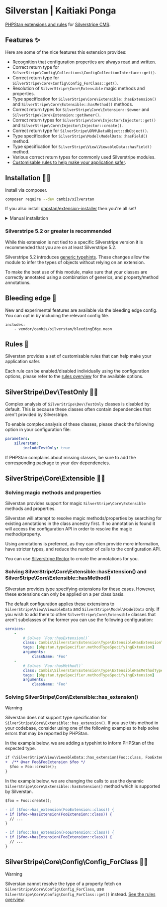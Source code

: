 # Silverstan | Kaitiaki Ponga

[PHPStan extensions and rules](https://github.com/phpstan/phpstan) for [Silverstripe CMS](https://github.com/silverstripe).

## Features ✨

Here are some of the nice features this extension provides:

- Recognition that configuration properties are always [read and written](https://phpstan.org/developing-extensions/always-read-written-properties).
- Correct return type for `SilverStripe\Config\Collections\ConfigCollectionInterface::get()`.
- Correct return type for `SilverStripe\Core\Config\Config_ForClass::get()`.
- Resolution of `SilverStripe\Core\Extensible` magic methods and properties.
- Type specification for `SilverStripe\Core\Extensible::hasExtension()` and `SilverStripe\Core\Extensible::hasMethod()` methods.
- Correct return types for `SilverStripe\Core\Extension::$owner` and `SilverStripe\Core\Extension::getOwner()`.
- Correct return types for `SilverStripe\Core\Injector\Injector::get()` and `SilverStripe\Core\Injector\Injector::create()`.
- Correct return type for `SilverStripe\ORM\DataObject::dbObject()`.
- Type specification for `SilverStripe\Model\ModelData::hasField()` method.
- Type specification for `SilverStripe\View\ViewableData::hasField()` method.
- Various correct return types for commonly used Silverstripe modules.
- [Customisable rules to help make your application safer](docs/rules_overview.md).

## Installation 👷‍♀️

Install via composer.

```sh
composer require --dev cambis/silverstan
```

If you also install [phpstan/extension-installer](https://github.com/phpstan/extension-installer) then you're all set!

<details>
  <summary>Manual installation</summary>

If you don't want to use `phpstan/extension-installer`, include extension.neon in your project's PHPStan config:

```neon
includes:
    - vendor/cambis/silverstan/extension.neon
```

</details>


### Silverstripe 5.2 or greater is recommended

While this extension is not tied to a specific Silverstripe version it is recommended that you are on at least Silverstripe 5.2.

Silverstripe 5.2 introduces [generic typehints](https://docs.silverstripe.org/en/5/changelogs/beta/5.2.0-beta1/#generics). These changes allow the module to infer the types of objects without relying on an extension.

To make the best use of this module, make sure that your classes are correctly annotated using a combination of generics, and property/method annotations.

## Bleeding edge 🔪

New and experimental features are available via the bleeding edge config. You can opt in by including the relevant config file.

```neon
includes:
    - vendor/cambis/silverstan/bleedingEdge.neon
```

## Rules 🚨
Silverstan provides a set of customisable rules that can help make your application safer.

Each rule can be enabled/disabled individually using the configuration options, please refer to the [rules overview](docs/rules_overview.md) for the available options.

## SilverStripe\Dev\TestOnly 👨‍🔬
Complex analysis of `SilverStripe\Dev\TestOnly` classes is disabled by default. This is because these classes often contain dependencies that aren't provided by Silverstripe.

To enable complex analysis of these classes, please check the following option in your configuration file:
```yml
parameters:
    silverstan:
        includeTestOnly: true
```

If PHPStan complains about missing classes, be sure to add the corresponding package to your dev dependencies.

## SilverStripe\Core\Extensible 🧑‍🔬

### Solving magic methods and properties
Silverstan provides support for magic `SilverStripe\Core\Extensible` methods and properties.

Silverstan will attempt to resolve magic methods/properties by searching for existing annotations in the class ancestry first. If no annotation is found it will access the configuration API in order to resolve the magic method/property.

Using annotations is preferred, as they can often provide more information, have stricter types, and reduce the number of calls to the configuration API.

You can use [Silverstripe Rector](https://github.com/Cambis/silverstripe-rector) to create the annotations for you.

### Solving SilverStripe\Core\Extensible::hasExtension() and SilverStripe\Core\Extensible::hasMethod()

Silverstan provides type specifying extensions for these cases. However, these extensions can only be applied on a per class basis.

The default configuration applies these extensions to `SilverStripe\View\ViewableData` and `SilverStripe\Model\ModelData` only. If you wish to add them to other `SilverStripe\Core\Extensible` classes that aren't subclasses of the former you can use the following configuration:

```yml
services:
    -
        # Solves `Foo::hasExtension()`
        class: Cambis\Silverstan\Extension\Type\ExtensibleHasExtensionTypeSpecifyingExtension
        tags: [phpstan.typeSpecifier.methodTypeSpecifyingExtension]
        arguments:
            className: 'Foo'
    -
        # Solves `Foo::hasMethod()`
        class: Cambis\Silverstan\Extension\Type\ExtensibleHasMethodTypeSpecifyingExtension
        tags: [phpstan.typeSpecifier.methodTypeSpecifyingExtension]
        arguments:
            className: 'Foo'
```

### Solving SilverStripe\Core\Extensible::has_extension()

> [!WARNING]
> Silverstan does not support type specification for `SilverStripe\Core\Extensible::has_extension()`. If you use this method in your codebase, consider using one of the following examples to help solve errors that may be reported by PHPStan.

In the example below, we are adding a typehint to inform PHPStan of the expected type.
```diff
if (\SilverStripe\View\ViewableData::has_extension(Foo::class, FooExtension::class)) {
+  /** @var Foo&FooExtension $foo */
  $foo = Foo::create();
}
```

In the example below, we are changing the calls to use the dynamic `SilverStripe\Core\Extensible::hasExtension()` method which is supported by Silverstan.
```diff
$foo = Foo::create();

- if ($foo->has_extension(FooExtension::class)) {
+ if ($foo->hasExtension(FooExtension::class)) {
  // ...
}

- if ($foo::has_extension(FooExtension::class)) {
+ if ($foo->hasExtension(FooExtension::class)) {
  // ...
}
```

## SilverStripe\Core\Config\Config_ForClass 👩‍🔬

> [!WARNING]
> Silverstan cannot resolve the type of a property fetch on `SilverStripe\Core\Config\Config_ForClass`, use `SilverStripe\Core\Config\Config_ForClass::get()` instead. [See the rules overview](docs/rules_overview.md#disallowpropertyfetchonconfigforclassrule).
